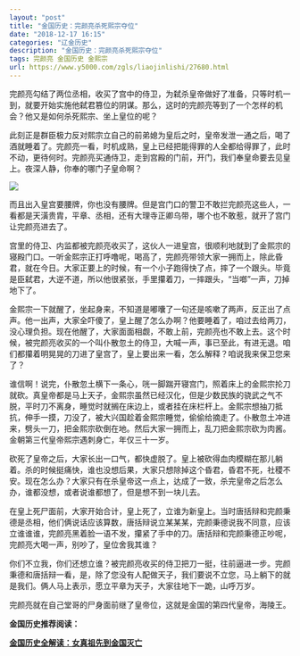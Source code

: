 ```yaml
---
layout: "post"
title: "金国历史：完颜亮杀死熙宗夺位"
date: "2018-12-17 16:15"
categories: "辽金历史"
description: "金国历史：完颜亮杀死熙宗夺位"
tags: 完颜亮 金国历史 金熙宗
url: https://www.y5000.com/zgls/liaojinlishi/27680.html
---
```






完颜亮勾结了两位丞相，收买了宫中的侍卫，为弑杀皇帝做好了准备，只等时机一到，就要开始实施他弑君篡位的阴谋。那么，这时的完颜亮等到了一个怎样的机会？他又是如何杀死熙宗、坐上皇位的呢？

此刻正是群臣极力反对熙宗立自己的前弟媳为皇后之时，皇帝发泄一通之后，喝了酒就睡着了。完颜亮一看，时机成熟，皇上已经把能得罪的人全都给得罪了，此时不动，更待何时。完颜亮买通侍卫，走到宫殿的门前，开门，我们奉皇命要去见皇上。夜深人静，你奉的哪门子皇命啊？

![](https://img.y5000.com/uploads/allimg/180116/8-1P116132421147.jpg)

而且出入皇宫要腰牌，你也没有腰牌。但是宫门口的警卫不敢拦完颜亮这些人，一看都是天潢贵胄，平章、丞相，还有大理寺正卿乌带，哪个也不敢惹，就开了宫门让完颜亮进去了。

宫里的侍卫、内监都被完颜亮收买了，这伙人一进皇宫，很顺利地就到了金熙宗的寝殿门口。一听金熙宗正打呼噜呢，喝高了，完颜亮带领大家一拥而上，除此昏君，就在今日。大家正要上的时候，有一个小子跑得快了点，摔了一个跟头。毕竟是臣弑君，大逆不道，所以他很紧张，手里攥着刀，一摔跟头，“当啷”一声，刀掉地下了。

金熙宗一下就醒了，坐起身来，不知道是嘟囔了一句还是咳嗽了两声，反正出了点声。他一出声，大家全吓傻了，皇上醒了怎么办啊？他要睡着了，咱过去给两刀，没心理负担。现在他醒了，大家面面相觑，不敢上前，完颜亮也不敢上去。这个时候，被完颜亮收买的一个叫仆散忽土的侍卫，大喊一声，事已至此，有进无退。咱们都攥着明晃晃的刀进了皇宫了，皇上要出来一看，怎么解释？咱说我来保卫您来了？

谁信啊！说完，仆散忽土横下一条心，咣一脚踹开寝宫门，照着床上的金熙宗抡刀就砍。真皇帝都是马上天子，金熙宗虽然已经汉化，但是少数民族的骁武之气不脱，平时刀不离身，睡觉时就搁在床边上，或者挂在床栏杆上。金熙宗想抽刀抵抗，伸手一摸，刀没了，被大兴国趁着金熙宗睡觉，偷偷给摘走了。仆散忽土冲进来，劈头一刀，把金熙宗砍倒在地。然后大家一拥而上，乱刀把金熙宗砍为肉酱。金朝第三代皇帝熙宗遇刺身亡，年仅三十一岁。

砍死了皇帝之后，大家长出一口气，都快虚脱了。皇上被砍得血肉模糊在那儿躺着。杀的时候挺痛快，谁也没想后果，大家只想除掉这个昏君，昏君不死，社稷不安。现在怎么办？大家只有在杀皇帝这一点上，达成了一致，杀完皇帝之后怎么办，谁都没想，或者说谁都想了，但是想不到一块儿去。

在皇上死尸面前，大家开始合计，皇上死了，立谁为新皇上。当时唐括辩和完颜秉德是丞相，他们俩说话应该算数，唐括辩说立某某某，完颜秉德说我不同意，应该立谁谁谁，完颜亮黑着脸一语不发，攥紧了手中的刀。唐括辩和完颜秉德正吵呢，完颜亮大喝一声，别吵了，皇位舍我其谁？

你们不立我，你们还想立谁？被完颜亮收买的侍卫把刀一挺，往前逼进一步。完颜秉德和唐括辩一看，是，除了您没有人配做天子，我们要说不立您，马上躺下的就是我们。俩人马上表示，愿立平章为天子，大家往地下一跪，山呼万岁。

完颜亮就在自己堂哥的尸身面前继了皇帝位，这就是金国的第四代皇帝，海陵王。

**金国历史推荐阅读：**

**[金国历史全解读：女真祖先到金国灭亡](https://www.y5000.com/zgls/liaojinlishi/2018/0115/27654.html)**
